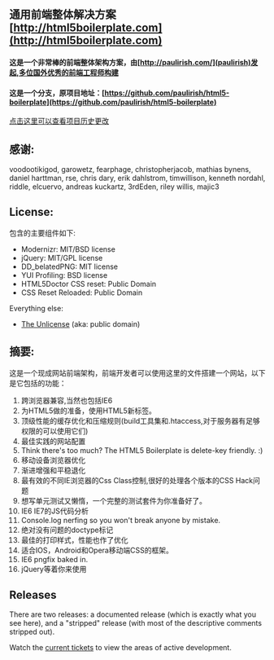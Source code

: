 ##  通用前端整体解决方案 [http://html5boilerplate.com](http://html5boilerplate.com)
#### 这是一个非常棒的前端整体架构方案，由[http://paulirish.com/](paulirish)发起,多位国外优秀的前端工程师构建
#### 这是一个分支，原项目地址：[https://github.com/paulirish/html5-boilerplate](https://github.com/paulirish/html5-boilerplate)

[点击这里可以查看项目历史更改](http://github.com/paulirish/html5-boilerplate/compare/v0.9...v0.9.1)

## 感谢:

voodootikigod, garowetz, fearphage, christopherjacob, mathias bynens, daniel harttman, rse, chris dary, erik dahlstrom, timwillison, kenneth nordahl, riddle, elcuervo, andreas kuckartz, 3rdEden, riley willis, majic3


## License:

包含的主要组件如下:

* Modernizr: MIT/BSD license
* jQuery: MIT/GPL license
* DD_belatedPNG: MIT license
* YUI Profiling: BSD license
* HTML5Doctor CSS reset: Public Domain
* CSS Reset Reloaded: Public Domain

Everything else:

* [The Unlicense](http://unlicense.org) (aka: public domain) 


## 摘要:

这是一个现成网站前端架构，前端开发者可以使用这里的文件搭建一个网站，以下是它包括的功能：


1. 跨浏览器兼容,当然也包括IE6
2. 为HTML5做的准备，使用HTML5新标签。
3. 顶级性能的缓存优化和压缩规则(build工具集和.htaccess,对于服务器有足够权限的可以使用它们)
4. 最佳实践的网站配置
5. Think there's too much? The HTML5 Boilerplate is delete-key friendly. :)
6. 移动设备浏览器优化
7. 渐进增强和平稳退化
8. 最有效的不同IE浏览器的Css Class控制,很好的处理各个版本的CSS Hack问题
9. 想写单元测试又懒惰，一个完整的测试套件为你准备好了。
10. IE6 IE7的JS代码分析
11. Console.log nerfing so you won't break anyone by mistake.
12. 绝对没有问题的doctype标记
13. 最佳的打印样式，性能也作了优化
14. 适合IOS，Android和Opera移动端CSS的框架。
15. IE6 pngfix baked in.
16. jQuery等着你来使用

## Releases 

There are two releases: a documented release (which is exactly what you see here), and a "stripped" release (with most of the descriptive comments stripped out).

Watch the [current tickets](http://github.com/paulirish/html5-boilerplate/issues) to view the areas of active development.

